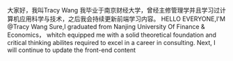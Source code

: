 大家好，我叫Tracy Wang
我毕业于南京财经大学，曾经主修管理学并且学习过计算机应用科学与技术，之后我会持续更新前端学习内容。
HELLO EVERYONE,I'M @Tracy Wang
Sure,I graduated from Nanjing University Of Finance & Economics，
whitch equipped me with a solid theoretical foundation and critical thinking abilites required to excel in a career in consulting.
Next, I will continue to update the front-end content
